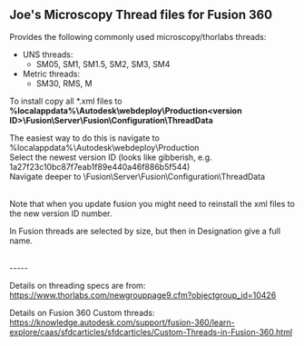 ## Joe's Microscopy Thread files for Fusion 360 
Provides the following commonly used microscopy/thorlabs threads: 
- UNS threads:
    - SM05, SM1, SM1.5, SM2, SM3, SM4
- Metric threads:
    - SM30, RMS, M
    
To install copy all *.xml files to <br> __%localappdata%\Autodesk\webdeploy\Production\<version ID>\Fusion\Server\Fusion\Configuration\ThreadData__

The easiest way to do this is navigate to %localappdata%\Autodesk\webdeploy\Production\
Select the newest version ID (looks like gibberish, e.g. 1a27f23c10bc87f7eab1f89e440a46f886b5f544)<br>
Navigate deeper to \Fusion\Server\Fusion\Configuration\ThreadData

<br>
Note that when you update fusion you might need to reinstall the xml files to the new version ID number. 

In Fusion threads are selected by size, but then in Designation give a full name. 

<br>
----- 

Details on threading specs are from: 
https://www.thorlabs.com/newgrouppage9.cfm?objectgroup_id=10426

Details on Fusion 360 Custom threads: 
https://knowledge.autodesk.com/support/fusion-360/learn-explore/caas/sfdcarticles/sfdcarticles/Custom-Threads-in-Fusion-360.html 
